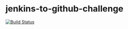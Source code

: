 # jenkins-to-github-challenge

[![Build Status](http://ec2-54-172-199-245.compute-1.amazonaws.com/buildStatus/icon?job=challenge-2)](http://ec2-54-172-199-245.compute-1.amazonaws.com/job/challenge-2/)
